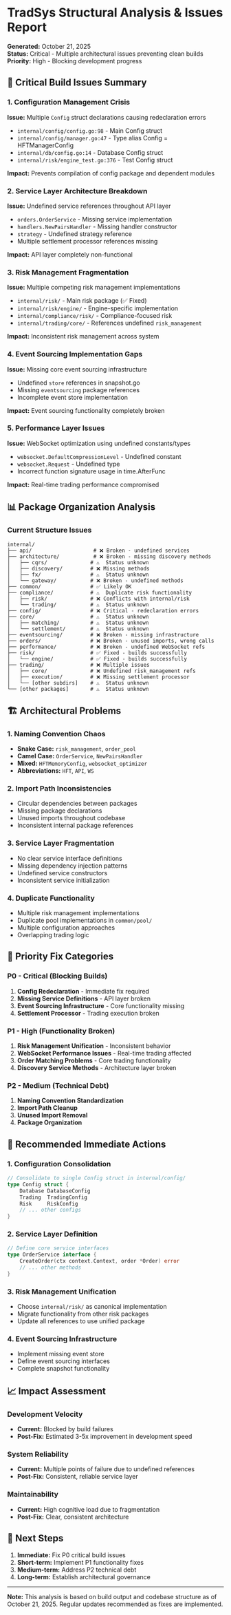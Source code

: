 # TradSys Structural Analysis & Issues Report

**Generated:** October 21, 2025  
**Status:** Critical - Multiple architectural issues preventing clean builds  
**Priority:** High - Blocking development progress

## 🚨 Critical Build Issues Summary

### 1. Configuration Management Crisis
**Issue:** Multiple `Config` struct declarations causing redeclaration errors
- `internal/config/config.go:98` - Main Config struct
- `internal/config/manager.go:47` - Type alias Config = HFTManagerConfig  
- `internal/db/config.go:14` - Database Config struct
- `internal/risk/engine_test.go:376` - Test Config struct

**Impact:** Prevents compilation of config package and dependent modules

### 2. Service Layer Architecture Breakdown
**Issue:** Undefined service references throughout API layer
- `orders.OrderService` - Missing service implementation
- `handlers.NewPairsHandler` - Missing handler constructor
- `strategy` - Undefined strategy reference
- Multiple settlement processor references missing

**Impact:** API layer completely non-functional

### 3. Risk Management Fragmentation
**Issue:** Multiple competing risk management implementations
- `internal/risk/` - Main risk package (✅ Fixed)
- `internal/risk/engine/` - Engine-specific implementation
- `internal/compliance/risk/` - Compliance-focused risk
- `internal/trading/core/` - References undefined `risk_management`

**Impact:** Inconsistent risk management across system

### 4. Event Sourcing Implementation Gaps
**Issue:** Missing core event sourcing infrastructure
- Undefined `store` references in snapshot.go
- Missing `eventsourcing` package references
- Incomplete event store implementation

**Impact:** Event sourcing functionality completely broken

### 5. Performance Layer Issues
**Issue:** WebSocket optimization using undefined constants/types
- `websocket.DefaultCompressionLevel` - Undefined constant
- `websocket.Request` - Undefined type
- Incorrect function signature usage in time.AfterFunc

**Impact:** Real-time trading performance compromised

## 📊 Package Organization Analysis

### Current Structure Issues

```
internal/
├── api/                    # ❌ Broken - undefined services
├── architecture/           # ❌ Broken - missing discovery methods
│   ├── cqrs/              # ⚠️  Status unknown
│   ├── discovery/         # ❌ Missing methods
│   ├── fx/                # ⚠️  Status unknown
│   └── gateway/           # ❌ Broken - undefined methods
├── common/                # ✅ Likely OK
├── compliance/            # ⚠️  Duplicate risk functionality
│   ├── risk/              # ❌ Conflicts with internal/risk
│   └── trading/           # ⚠️  Status unknown
├── config/                # ❌ Critical - redeclaration errors
├── core/                  # ⚠️  Status unknown
│   ├── matching/          # ⚠️  Status unknown
│   └── settlement/        # ⚠️  Status unknown
├── eventsourcing/         # ❌ Broken - missing infrastructure
├── orders/                # ❌ Broken - unused imports, wrong calls
├── performance/           # ❌ Broken - undefined WebSocket refs
├── risk/                  # ✅ Fixed - builds successfully
│   └── engine/            # ✅ Fixed - builds successfully
├── trading/               # ❌ Multiple issues
│   ├── core/              # ❌ Undefined risk_management refs
│   ├── execution/         # ❌ Missing settlement processor
│   └── [other subdirs]    # ⚠️  Status unknown
└── [other packages]       # ⚠️  Status unknown
```

## 🏗️ Architectural Problems

### 1. Naming Convention Chaos
- **Snake Case:** `risk_management`, `order_pool`
- **Camel Case:** `OrderService`, `NewPairsHandler`
- **Mixed:** `HFTMemoryConfig`, `websocket_optimizer`
- **Abbreviations:** `HFT`, `API`, `WS`

### 2. Import Path Inconsistencies
- Circular dependencies between packages
- Missing package declarations
- Unused imports throughout codebase
- Inconsistent internal package references

### 3. Service Layer Fragmentation
- No clear service interface definitions
- Missing dependency injection patterns
- Undefined service constructors
- Inconsistent service initialization

### 4. Duplicate Functionality
- Multiple risk management implementations
- Duplicate pool implementations in `common/pool/`
- Multiple configuration approaches
- Overlapping trading logic

## 🎯 Priority Fix Categories

### **P0 - Critical (Blocking Builds)**
1. **Config Redeclaration** - Immediate fix required
2. **Missing Service Definitions** - API layer broken
3. **Event Sourcing Infrastructure** - Core functionality missing
4. **Settlement Processor** - Trading execution broken

### **P1 - High (Functionality Broken)**
1. **Risk Management Unification** - Inconsistent behavior
2. **WebSocket Performance Issues** - Real-time trading affected
3. **Order Matching Problems** - Core trading functionality
4. **Discovery Service Methods** - Architecture layer broken

### **P2 - Medium (Technical Debt)**
1. **Naming Convention Standardization**
2. **Import Path Cleanup**
3. **Unused Import Removal**
4. **Package Organization**

## 🔧 Recommended Immediate Actions

### 1. Configuration Consolidation
```go
// Consolidate to single Config struct in internal/config/
type Config struct {
    Database DatabaseConfig
    Trading  TradingConfig
    Risk     RiskConfig
    // ... other configs
}
```

### 2. Service Layer Definition
```go
// Define core service interfaces
type OrderService interface {
    CreateOrder(ctx context.Context, order *Order) error
    // ... other methods
}
```

### 3. Risk Management Unification
- Choose `internal/risk/` as canonical implementation
- Migrate functionality from other risk packages
- Update all references to use unified package

### 4. Event Sourcing Infrastructure
- Implement missing event store
- Define event sourcing interfaces
- Complete snapshot functionality

## 📈 Impact Assessment

### Development Velocity
- **Current:** Blocked by build failures
- **Post-Fix:** Estimated 3-5x improvement in development speed

### System Reliability
- **Current:** Multiple points of failure due to undefined references
- **Post-Fix:** Consistent, reliable service layer

### Maintainability
- **Current:** High cognitive load due to fragmentation
- **Post-Fix:** Clear, consistent architecture

## 🚀 Next Steps

1. **Immediate:** Fix P0 critical build issues
2. **Short-term:** Implement P1 functionality fixes
3. **Medium-term:** Address P2 technical debt
4. **Long-term:** Establish architectural governance

---

**Note:** This analysis is based on build output and codebase structure as of October 21, 2025. Regular updates recommended as fixes are implemented.

